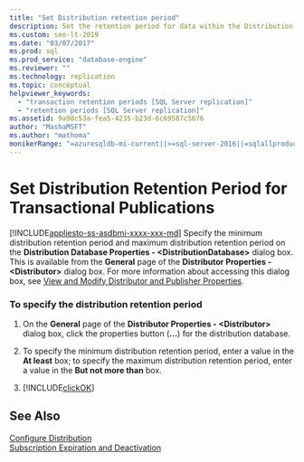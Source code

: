 ```yaml
---
title: "Set Distribution retention period"
description: Set the retention period for data within the Distribution Database in SQL Server Management Studio (SSMS).
ms.custom: seo-lt-2019
ms.date: "03/07/2017"
ms.prod: sql
ms.prod_service: "database-engine"
ms.reviewer: ""
ms.technology: replication
ms.topic: conceptual
helpviewer_keywords: 
  - "transaction retention periods [SQL Server replication]"
  - "retention periods [SQL Server replication]"
ms.assetid: 9a98c53a-fea5-4235-b23d-6c69587c5676
author: "MashaMSFT"
ms.author: "mathoma"
monikerRange: "=azuresqldb-mi-current||>=sql-server-2016||=sqlallproducts-allversions"
---
```

# Set Distribution Retention Period for Transactional Publications
[!INCLUDE[appliesto-ss-asdbmi-xxxx-xxx-md](../../includes/appliesto-ss-asdbmi-xxxx-xxx-md.md)]
  Specify the minimum distribution retention period and maximum distribution retention period on the **Distribution Database Properties - \<DistributionDatabase>** dialog box. This is available from the **General** page of the **Distributor Properties - \<Distributor>** dialog box. For more information about accessing this dialog box, see [View and Modify Distributor and Publisher Properties](../../relational-databases/replication/view-and-modify-distributor-and-publisher-properties.md).  
  
### To specify the distribution retention period  
  
1.  On the **General** page of the **Distributor Properties - \<Distributor>** dialog box, click the properties button (**...**) for the distribution database.  
  
2.  To specify the minimum distribution retention period, enter a value in the **At least** box; to specify the maximum distribution retention period, enter a value in the **But not more than** box.  
  
3.  [!INCLUDE[clickOK](../../includes/clickok-md.md)]  

## See Also  
 [Configure Distribution](../../relational-databases/replication/configure-distribution.md)   
 [Subscription Expiration and Deactivation](../../relational-databases/replication/subscription-expiration-and-deactivation.md)  
  
  
